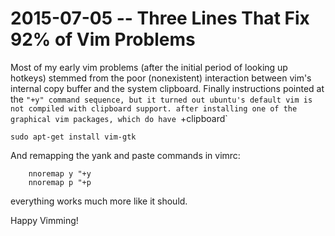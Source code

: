 # 2015-07-05 -- Three Lines That Fix 92% of Vim Problems

Most of my early vim problems (after the initial period of looking up hotkeys)
stemmed from the poor (nonexistent) interaction between vim's internal copy
buffer and the system clipboard. Finally instructions pointed at the `"+y"
command sequence, but it turned out ubuntu's default vim is not compiled with
clipboard support. after installing one of the graphical vim packages, which do
have `+clipboard`

`sudo apt-get install vim-gtk`

And remapping the yank and paste commands in vimrc:
```vimscript
	nnoremap y "+y
	nnoremap p "+p
```

everything works much more like it should.

Happy Vimming!

